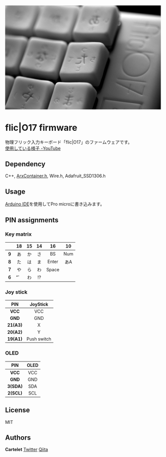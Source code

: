 ![flick|O17](/images/fliclO17.jpg?raw=true)
# flic|O17 firmware
物理フリック入力キーボード「flic|O17」のファームウェアです。  
[使用している様子 -YouTube](https://www.youtube.com/watch?v=WoC2kp0duEk)

## Dependency
C++, [ArxContainer.h](https://github.com/hideakitai/ArxContainer), Wire.h, Adafruit_SSD1306.h

## Usage
[Arduino IDE](https://www.arduino.cc/en/software)を使用してPro microに書き込みます。

## PIN assignments

### Key matrix
||18|15|14|16|10|
|:---:|:---:|:---:|:---:|:---:|:---:|
|**９**|あ|か|さ|BS|Num|  
|**８**|た|は|ま|Enter|あA| 
|**７**|や|ら|わ|Space||
|**６**|”゜|わ|!?|||


### Joy stick
|PIN|JoyStick|
|:--:|:--:|
|**VCC**|VCC|
|**GND**|GND|
|**21(A3)**|X|
|**20(A2)**|Y|
|**19(A1)**|Push switch|

### OLED
|PIN|OLED|
|:--:|:--:|
|**VCC**|VCC|
|**GND**|GND|
|**3(SDA)**|SDA|
|**2(SCL)**|SCL|

## License
MIT

## Authors
**Cartelet**
[Twitter](https://twitter.com/_mitaki_/)
[Qiita](https://qiita.com/Cartelet)
